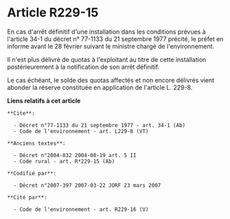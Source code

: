 # Article R229-15

En cas d'arrêt définitif d'une installation dans les conditions prévues à l'article 34-1 du décret n° 77-1133 du 21 septembre
1977 précité, le préfet en informe avant le 28 février suivant le ministre chargé de l'environnement. 

Il n'est plus délivré de quotas à l'exploitant au titre de cette installation postérieurement à la notification de son arrêt
définitif. 

Le cas échéant, le solde des quotas affectés et non encore délivrés vient abonder la réserve constituée en application de
l'article L. 229-8.

**Liens relatifs à cet article**

	**Cite**:

	  - Décret n°77-1133 du 21 septembre 1977 - art. 34-1 (Ab)
	  - Code de l'environnement - art. L229-8 (VT)

	**Anciens textes**:

	  - Décret n°2004-832 2004-08-19 art. 5 II
	  - Code rural - art. R*229-15 (Ab)

	**Codifié par**:

	  - Décret n°2007-397 2007-03-22 JORF 23 mars 2007

	**Cité par**:

	  - Code de l'environnement - art. R229-16 (V)

